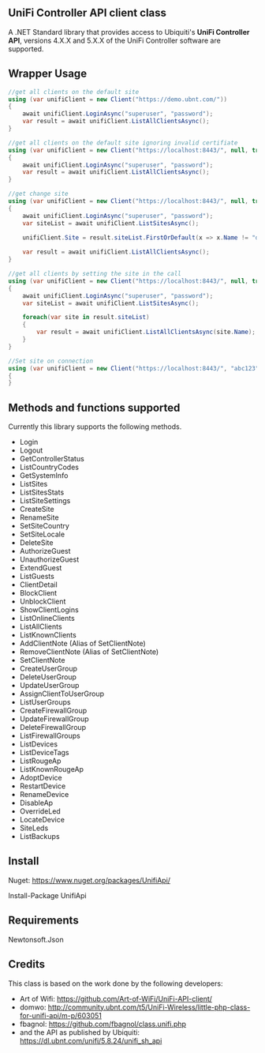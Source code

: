 ## UniFi Controller API client class

A .NET Standard library that provides access to Ubiquiti's **UniFi Controller API**, versions 4.X.X and 5.X.X of the UniFi Controller software are supported.

## Wrapper Usage

```csharp
//get all clients on the default site
using (var unifiClient = new Client("https://demo.ubnt.com/"))
{
    await unifiClient.LoginAsync("superuser", "password");
    var result = await unifiClient.ListAllClientsAsync();
}

//get all clients on the default site ignoring invalid certifiate
using (var unifiClient = new Client("https://localhost:8443/", null, true))
{
    await unifiClient.LoginAsync("superuser", "password");
    var result = await unifiClient.ListAllClientsAsync();
}

//get change site
using (var unifiClient = new Client("https://localhost:8443/", null, true))
{
    await unifiClient.LoginAsync("superuser", "password");
    var siteList = await unifiClient.ListSitesAsync();

	unifiClient.Site = result.siteList.FirstOrDefault(x => x.Name != "default")?.Name;
	
	var result = await unifiClient.ListAllClientsAsync();
}

//get all clients by setting the site in the call
using (var unifiClient = new Client("https://localhost:8443/", null, true))
{
    await unifiClient.LoginAsync("superuser", "password");
    var siteList = await unifiClient.ListSitesAsync();

	foreach(var site in result.siteList)
	{
		var result = await unifiClient.ListAllClientsAsync(site.Name);
	}
}

//Set site on connection
using (var unifiClient = new Client("https://localhost:8443/", "abc123", true))
{
}
```

## Methods and functions supported

Currently this library supports the following methods.
 - Login
 - Logout
 - GetControllerStatus
 - ListCountryCodes
 - GetSystemInfo
 - ListSites
 - ListSitesStats
 - ListSiteSettings
 - CreateSite
 - RenameSite
 - SetSiteCountry
 - SetSiteLocale
 - DeleteSite
 - AuthorizeGuest
 - UnauthorizeGuest
 - ExtendGuest
 - ListGuests
 - ClientDetail
 - BlockClient
 - UnblockClient
 - ShowClientLogins
 - ListOnlineClients
 - ListAllClients
 - ListKnownClients
 - AddClientNote (Alias of SetClientNote)
 - RemoveClientNote (Alias of SetClientNote)
 - SetClientNote
 - CreateUserGroup
 - DeleteUserGroup
 - UpdateUserGroup
 - AssignClientToUserGroup
 - ListUserGroups
 - CreateFirewallGroup
 - UpdateFirewallGroup
 - DeleteFirewallGroup
 - ListFirewallGroups
 - ListDevices
 - ListDeviceTags
 - ListRougeAp
 - ListKnownRougeAp
 - AdoptDevice
 - RestartDevice
 - RenameDevice
 - DisableAp
 - OverrideLed
 - LocateDevice
 - SiteLeds
 - ListBackups

## Install
Nuget: https://www.nuget.org/packages/UnifiApi/

Install-Package UnifiApi 

## Requirements

Newtonsoft.Json

## Credits

This class is based on the work done by the following developers:
- Art of Wifi: https://github.com/Art-of-WiFi/UniFi-API-client/
- domwo: http://community.ubnt.com/t5/UniFi-Wireless/little-php-class-for-unifi-api/m-p/603051
- fbagnol: https://github.com/fbagnol/class.unifi.php
- and the API as published by Ubiquiti: https://dl.ubnt.com/unifi/5.8.24/unifi_sh_api
